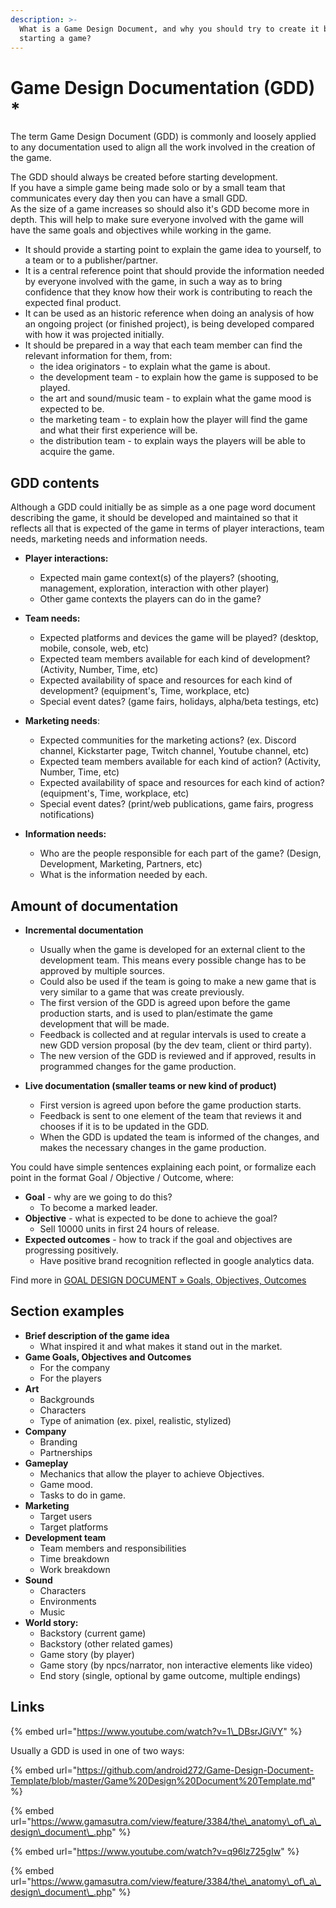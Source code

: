 ```yaml
---
description: >-
  What is a Game Design Document, and why you should try to create it before
  starting a game?
---
```


# Game Design Documentation \(GDD\) \*

The term Game Design Document \(GDD\) is commonly and loosely applied to any documentation used to align all the work involved in the creation of the game.

The GDD should always be created before starting development.  
If you have a simple game being made solo or by a small team that communicates every day then you can have a small GDD.  
As the size of a game increases so should also it's GDD become more in depth. This will help to make sure everyone involved with the game will have the same goals and objectives while working in the game.

* It should provide a starting point to explain the game idea to yourself, to a team or to a publisher/partner.
* It is a central reference point that should provide the information needed by everyone involved with the game, in such a way  as to bring confidence that they know how their work is contributing to reach the expected final product. 
* It can be used as an historic reference when doing an analysis of how an ongoing project \(or finished project\), is being developed compared with how it was projected initially.
* It should be prepared in a way that each team member can find the relevant information for them, from:
  * the idea originators - to explain what the game is about.
  * the development team - to explain how the game is supposed to be played.
  * the art and sound/music team - to explain what the game mood is expected to be.
  * the marketing team - to explain how the player will find the game and what their first experience will be.
  * the distribution team - to explain ways the players will be able to acquire the game.

## GDD contents

Although a GDD could initially be as simple as a one page word document describing the game, it should be developed and maintained so that it reflects all that is expected of the game in terms of player interactions, team needs, marketing needs and information needs.

* **Player interactions:**

  * Expected main game context\(s\) of the players? \(shooting, management, exploration, interaction with other player\)
  * Other game contexts the players can do in the game?

* **Team needs:**

  * Expected platforms and devices the game will be played? \(desktop, mobile, console, web, etc\)
  * Expected team members available for each kind of development? \(Activity, Number, Time, etc\)
  * Expected availability of space and resources for each kind of development? \(equipment's, Time, workplace, etc\)
  * Special event dates? \(game fairs, holidays, alpha/beta testings, etc\)

* **Marketing needs**:

  * Expected communities for the marketing actions? \(ex. Discord channel, Kickstarter page, Twitch channel, Youtube channel, etc\)
  * Expected team members available for each kind of action? \(Activity, Number, Time, etc\)
  * Expected availability of space and resources for each kind of action? \(equipment's, Time, workplace, etc\)
  * Special event dates? \(print/web publications, game fairs, progress notifications\)

* **Information needs:**
  * Who are the people responsible for each part of the game? \(Design, Development, Marketing, Partners, etc\)
  * What is the information needed by each.

## Amount of documentation

* **Incremental documentation**

  * Usually when the game is developed for an external client to the development team. This means every possible change has to be approved by multiple sources.
  * Could also be used if the team is going to make a new game that is very similar to a game that was create previously. 
  * The first version of the GDD is agreed upon before the game production starts, and is used to plan/estimate the game development that will be made.
  * Feedback is collected and at regular intervals is used to create a new GDD version proposal \(by the dev team, client or third party\).
  * The new version of the GDD is reviewed and if approved, results in programmed changes for the game production.

* **Live documentation \(smaller teams or new kind of product\)**
  * First version is agreed upon before the game production starts.
  * Feedback is sent to one element of the team that reviews it and chooses if it is to be updated in the GDD.
  * When the GDD is updated the team is informed of the changes, and makes the necessary changes in the game production.

You could have simple sentences explaining each point, or formalize each point in the format Goal / Objective / Outcome, where: 

* **Goal** - why are we going to do this?
  * To become a marked leader. 
* **Objective** - what is expected to be done to achieve the goal?
  * Sell 10000 units in first 24 hours of release. 
* **Expected outcomes** - how to track if the goal and objectives are progressing positively. 
  * Have positive brand recognition reflected in google analytics data.

Find more in [GOAL DESIGN DOCUMENT » Goals, Objectives, Outcomes](goal-design-document/goals-objectives-outcomes.md)

## Section examples

* **Brief description of the game idea**
  * What inspired it and what makes it stand out in the market. 
* **Game Goals, Objectives and Outcomes**
  * For the company
  * For the players 
* **Art**
  * Backgrounds
  * Characters
  * Type of animation \(ex. pixel, realistic, stylized\) 
* **Company**
  * Branding
  * Partnerships 
* **Gameplay**
  * Mechanics that allow the player to achieve Objectives.
  * Game mood.
  * Tasks to do in game. 
* **Marketing**
  * Target users
  * Target platforms 
* **Development team**
  * Team members and responsibilities
  * Time breakdown
  * Work breakdown 
* **Sound**
  * Characters
  * Environments
  * Music 
* **World story:**
  * Backstory \(current game\)
  * Backstory \(other related games\)
  * Game story \(by player\)
  * Game story \(by npcs/narrator, non interactive elements like video\)
  * End story \(single, optional by game outcome, multiple endings\)

## Links

{% embed url="https://www.youtube.com/watch?v=1\_DBsrJGiVY" %}

Usually a GDD is used in one of two ways:

{% embed url="https://github.com/android272/Game-Design-Document-Template/blob/master/Game%20Design%20Document%20Template.md" %}

{% embed url="https://www.gamasutra.com/view/feature/3384/the\_anatomy\_of\_a\_design\_document\_.php" %}

{% embed url="https://www.youtube.com/watch?v=q96lz725gIw" %}

{% embed url="https://www.gamasutra.com/view/feature/3384/the\_anatomy\_of\_a\_design\_document\_.php" %}





